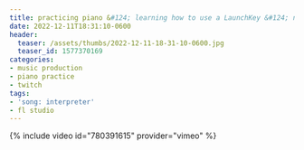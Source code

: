 ```yaml
---
title: practicing piano &#124; learning how to use a LaunchKey &#124; new keyboard!
date: 2022-12-11T18:31:10-0600
header:
  teaser: /assets/thumbs/2022-12-11-18-31-10-0600.jpg
  teaser_id: 1577370169
categories:
- music production
- piano practice
- twitch
tags:
- 'song: interpreter'
- fl studio
---
```

{% include video id="780391615" provider="vimeo" %}
